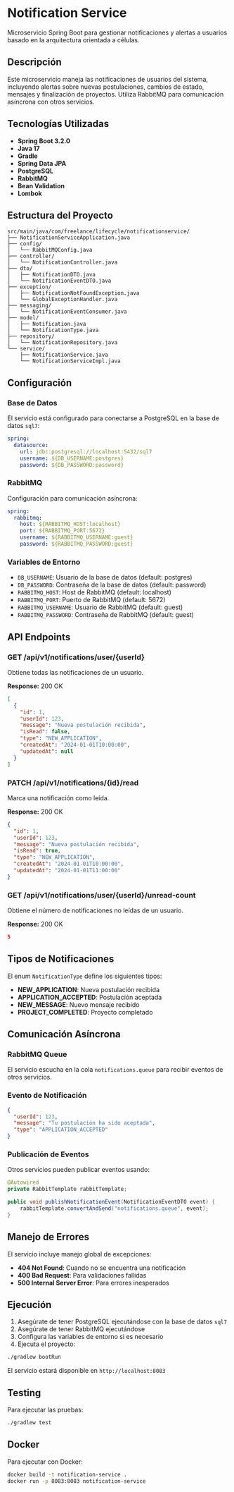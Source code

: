 # Notification Service

Microservicio Spring Boot para gestionar notificaciones y alertas a usuarios basado en la arquitectura orientada a células.

## Descripción

Este microservicio maneja las notificaciones de usuarios del sistema, incluyendo alertas sobre nuevas postulaciones, cambios de estado, mensajes y finalización de proyectos. Utiliza RabbitMQ para comunicación asíncrona con otros servicios.

## Tecnologías Utilizadas

- **Spring Boot 3.2.0**
- **Java 17**
- **Gradle**
- **Spring Data JPA**
- **PostgreSQL**
- **RabbitMQ**
- **Bean Validation**
- **Lombok**

## Estructura del Proyecto

```
src/main/java/com/freelance/lifecycle/notificationservice/
├── NotificationServiceApplication.java
├── config/
│   └── RabbitMQConfig.java
├── controller/
│   └── NotificationController.java
├── dto/
│   ├── NotificationDTO.java
│   └── NotificationEventDTO.java
├── exception/
│   ├── NotificationNotFoundException.java
│   └── GlobalExceptionHandler.java
├── messaging/
│   └── NotificationEventConsumer.java
├── model/
│   ├── Notification.java
│   └── NotificationType.java
├── repository/
│   └── NotificationRepository.java
└── service/
    ├── NotificationService.java
    └── NotificationServiceImpl.java
```

## Configuración

### Base de Datos

El servicio está configurado para conectarse a PostgreSQL en la base de datos `sql7`:

```yaml
spring:
  datasource:
    url: jdbc:postgresql://localhost:5432/sql7
    username: ${DB_USERNAME:postgres}
    password: ${DB_PASSWORD:password}
```

### RabbitMQ

Configuración para comunicación asíncrona:

```yaml
spring:
  rabbitmq:
    host: ${RABBITMQ_HOST:localhost}
    port: ${RABBITMQ_PORT:5672}
    username: ${RABBITMQ_USERNAME:guest}
    password: ${RABBITMQ_PASSWORD:guest}
```

### Variables de Entorno

- `DB_USERNAME`: Usuario de la base de datos (default: postgres)
- `DB_PASSWORD`: Contraseña de la base de datos (default: password)
- `RABBITMQ_HOST`: Host de RabbitMQ (default: localhost)
- `RABBITMQ_PORT`: Puerto de RabbitMQ (default: 5672)
- `RABBITMQ_USERNAME`: Usuario de RabbitMQ (default: guest)
- `RABBITMQ_PASSWORD`: Contraseña de RabbitMQ (default: guest)

## API Endpoints

### GET /api/v1/notifications/user/{userId}
Obtiene todas las notificaciones de un usuario.

**Response:** 200 OK
```json
[
  {
    "id": 1,
    "userId": 123,
    "message": "Nueva postulación recibida",
    "isRead": false,
    "type": "NEW_APPLICATION",
    "createdAt": "2024-01-01T10:00:00",
    "updatedAt": null
  }
]
```

### PATCH /api/v1/notifications/{id}/read
Marca una notificación como leída.

**Response:** 200 OK
```json
{
  "id": 1,
  "userId": 123,
  "message": "Nueva postulación recibida",
  "isRead": true,
  "type": "NEW_APPLICATION",
  "createdAt": "2024-01-01T10:00:00",
  "updatedAt": "2024-01-01T11:00:00"
}
```

### GET /api/v1/notifications/user/{userId}/unread-count
Obtiene el número de notificaciones no leídas de un usuario.

**Response:** 200 OK
```json
5
```

## Tipos de Notificaciones

El enum `NotificationType` define los siguientes tipos:

- **NEW_APPLICATION**: Nueva postulación recibida
- **APPLICATION_ACCEPTED**: Postulación aceptada
- **NEW_MESSAGE**: Nuevo mensaje recibido
- **PROJECT_COMPLETED**: Proyecto completado

## Comunicación Asíncrona

### RabbitMQ Queue

El servicio escucha en la cola `notifications.queue` para recibir eventos de otros servicios.

### Evento de Notificación

```json
{
  "userId": 123,
  "message": "Tu postulación ha sido aceptada",
  "type": "APPLICATION_ACCEPTED"
}
```

### Publicación de Eventos

Otros servicios pueden publicar eventos usando:

```java
@Autowired
private RabbitTemplate rabbitTemplate;

public void publishNotificationEvent(NotificationEventDTO event) {
    rabbitTemplate.convertAndSend("notifications.queue", event);
}
```

## Manejo de Errores

El servicio incluye manejo global de excepciones:

- **404 Not Found**: Cuando no se encuentra una notificación
- **400 Bad Request**: Para validaciones fallidas
- **500 Internal Server Error**: Para errores inesperados

## Ejecución

1. Asegúrate de tener PostgreSQL ejecutándose con la base de datos `sql7`
2. Asegúrate de tener RabbitMQ ejecutándose
3. Configura las variables de entorno si es necesario
4. Ejecuta el proyecto:

```bash
./gradlew bootRun
```

El servicio estará disponible en `http://localhost:8083`

## Testing

Para ejecutar las pruebas:

```bash
./gradlew test
```

## Docker

Para ejecutar con Docker:

```bash
docker build -t notification-service .
docker run -p 8083:8083 notification-service
```
